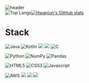 ![header](https://capsule-render.vercel.app/api?type=waving&color=auto&height=300&section=header&text=Hwanjun-Koo&fontSize=50&animation=twinkling&fontAlignY=40)   
![Top Langs](https://github-readme-stats.vercel.app/api/top-langs/?username=koojun99&layout=donut)[![Hwanjun's GitHub stats](https://github-readme-stats.vercel.app/api?username=koojun99&show_icons=true&theme=cobalt)](https://github.com/anuraghazra/github-readme-stats)

# Stack
![Java](https://img.shields.io/badge/java-%23ED8B00.svg?style=for-the-badge&logo=openjdk&logoColor=white) 
![Kotlin](https://img.shields.io/badge/kotlin-%237F52FF.svg?style=for-the-badge&logo=kotlin&logoColor=white) 
<img src="https://img.shields.io/badge/spring-6DB33F?style=for-the-badge&logo=spring&logoColor=white"> 
<img src="https://img.shields.io/badge/MySQL-4479A1?style=for-the-badge&logo=MySQL&logoColor=white">
![C](https://img.shields.io/badge/C-00599C?style=for-the-badge&logo=c&logoColor=white)   

![Python](https://img.shields.io/badge/Python-3776AB?style=for-the-badge&logo=python&logoColor=white)
![NumPy](https://img.shields.io/badge/numpy-013243?style=for-the-badge&logo=numpy&logoColor=white)
![Pandas](https://img.shields.io/badge/pandas-150458?style=for-the-badge&logo=pandas&logoColor=white)

![HTML5](https://img.shields.io/badge/HTML5-E34F26?style=for-the-badge&logo=html5&logoColor=white)
![CSS3](https://img.shields.io/badge/CSS3-1572B6?style=for-the-badge&logo=css3&logoColor=white)
![Javascript](https://img.shields.io/badge/JavaScript-F7DF1E?style=for-the-badge&logo=JavaScript&logoColor=white)   

![AWS](https://img.shields.io/badge/Amazon_AWS-FF9900?style=for-the-badge&logo=amazonaws&logoColor=white) 
<img src="https://img.shields.io/badge/linux-FCC624?style=for-the-badge&logo=linux&logoColor=black">
<img src="https://img.shields.io/badge/github-181717?style=for-the-badge&logo=github&logoColor=white"> 
<img src="https://img.shields.io/badge/git-F05032?style=for-the-badge&logo=git&logoColor=white">

